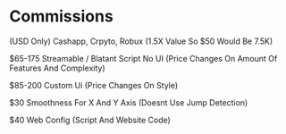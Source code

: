 # Commissions

(USD Only) Cashapp, Crpyto, Robux (1.5X Value So $50 Would Be 7.5K)

$65-175 Streamable / Blatant Script No UI (Price Changes On Amount Of Features And Complexity)

$85-200 Custom Ui (Price Changes On Style)

$30 Smoothness For X And Y Axis (Doesnt Use Jump Detection)

$40 Web Config (Script And Website Code)
